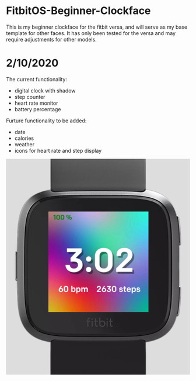 # FitbitOS-Beginner-Clockface
This is my beginner clockface for the fitbit versa, and will serve as my base template for other faces. 
It has only been tested for the versa and may require adjustments for other models.

# 2/10/2020

The current functionality:
  - digital clock with shadow
  - step counter
  - heart rate monitor
  - battery percentage
  
Furture functionality to be added:
  - date
  - calories
  - weather
  - icons for heart rate and step display
  
![](/beginnerclock.png)
